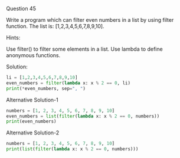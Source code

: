 Question 45

Write a program which can filter even numbers in a list by using filter function. 
The list is: [1,2,3,4,5,6,7,8,9,10].

Hints:

Use filter() to filter some elements in a list. Use lambda to define anonymous functions.

Solution:

```python
li = [1,2,3,4,5,6,7,8,9,10]
even_numbers = filter(lambda x: x % 2 == 0, li)
print(*even_numbers, sep=", ")
```

Alternative Solution-1

```python
numbers = [1, 2, 3, 4, 5, 6, 7, 8, 9, 10]
even_numbers = list(filter(lambda x: x % 2 == 0, numbers))
print(even_numbers)
```

Alternative Solution-2

```python
numbers = [1, 2, 3, 4, 5, 6, 7, 8, 9, 10]
print(list(filter(lambda x: x % 2 == 0, numbers)))
```
